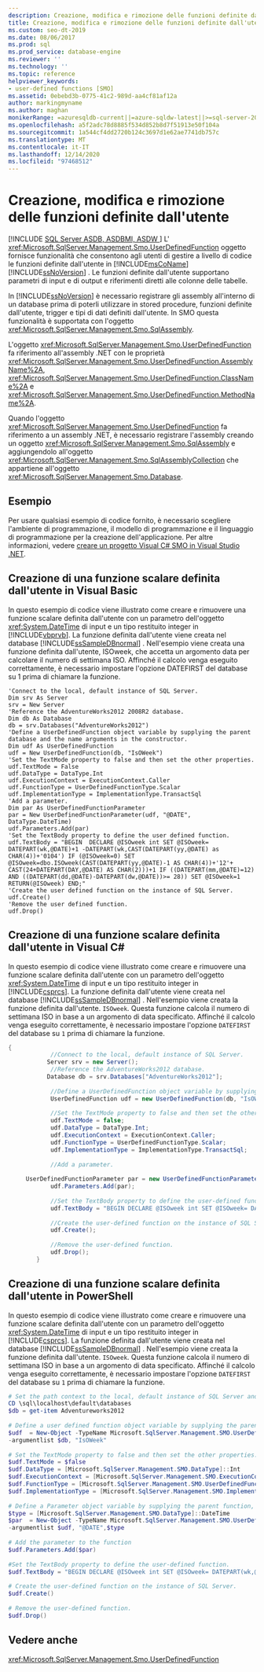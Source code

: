 ```yaml
---
description: Creazione, modifica e rimozione delle funzioni definite dall'utente
title: Creazione, modifica e rimozione delle funzioni definite dall'utente
ms.custom: seo-dt-2019
ms.date: 08/06/2017
ms.prod: sql
ms.prod_service: database-engine
ms.reviewer: ''
ms.technology: ''
ms.topic: reference
helpviewer_keywords:
- user-defined functions [SMO]
ms.assetid: 0ebebd3b-0775-41c2-989d-aa4cf81af12a
author: markingmyname
ms.author: maghan
monikerRange: =azuresqldb-current||=azure-sqldw-latest||>=sql-server-2016||>=sql-server-linux-2017||=azuresqldb-mi-current
ms.openlocfilehash: a5f2adc78d8885f534d852b8d7f51913e50f104a
ms.sourcegitcommit: 1a544cf4dd2720b124c3697d1e62ae7741db757c
ms.translationtype: MT
ms.contentlocale: it-IT
ms.lasthandoff: 12/14/2020
ms.locfileid: "97468512"
---
```

# <a name="creating-altering-and-removing-user-defined-functions"></a>Creazione, modifica e rimozione delle funzioni definite dall'utente
[!INCLUDE [SQL Server ASDB, ASDBMI, ASDW ](../../../includes/applies-to-version/sql-asdb-asdbmi-asa.md)]
  L' <xref:Microsoft.SqlServer.Management.Smo.UserDefinedFunction> oggetto fornisce funzionalità che consentono agli utenti di gestire a livello di codice le funzioni definite dall'utente in [!INCLUDE[msCoName](../../../includes/msconame-md.md)] [!INCLUDE[ssNoVersion](../../../includes/ssnoversion-md.md)] . Le funzioni definite dall'utente supportano parametri di input e di output e riferimenti diretti alle colonne delle tabelle.  
  
 In [!INCLUDE[ssNoVersion](../../../includes/ssnoversion-md.md)] è necessario registrare gli assembly all'interno di un database prima di poterli utilizzare in stored procedure, funzioni definite dall'utente, trigger e tipi di dati definiti dall'utente. In SMO questa funzionalità è supportata con l'oggetto <xref:Microsoft.SqlServer.Management.Smo.SqlAssembly>.  
  
 L'oggetto <xref:Microsoft.SqlServer.Management.Smo.UserDefinedFunction> fa riferimento all'assembly .NET con le proprietà <xref:Microsoft.SqlServer.Management.Smo.UserDefinedFunction.AssemblyName%2A>, <xref:Microsoft.SqlServer.Management.Smo.UserDefinedFunction.ClassName%2A> e <xref:Microsoft.SqlServer.Management.Smo.UserDefinedFunction.MethodName%2A>.  
  
 Quando l'oggetto <xref:Microsoft.SqlServer.Management.Smo.UserDefinedFunction> fa riferimento a un assembly .NET, è necessario registrare l'assembly creando un oggetto <xref:Microsoft.SqlServer.Management.Smo.SqlAssembly> e aggiungendolo all'oggetto <xref:Microsoft.SqlServer.Management.Smo.SqlAssemblyCollection> che appartiene all'oggetto <xref:Microsoft.SqlServer.Management.Smo.Database>.  
  
## <a name="example"></a>Esempio  
 Per usare qualsiasi esempio di codice fornito, è necessario scegliere l'ambiente di programmazione, il modello di programmazione e il linguaggio di programmazione per la creazione dell'applicazione. Per altre informazioni, vedere [creare un progetto Visual C&#35; SMO in Visual Studio .NET](../../../relational-databases/server-management-objects-smo/how-to-create-a-visual-csharp-smo-project-in-visual-studio-net.md).  
  
## <a name="creating-a-scalar-user-defined-function-in-visual-basic"></a>Creazione di una funzione scalare definita dall'utente in Visual Basic  
 In questo esempio di codice viene illustrato come creare e rimuovere una funzione scalare definita dall'utente con un parametro dell'oggetto <xref:System.DateTime> di input e un tipo restituito integer in [!INCLUDE[vbprvb](../../../includes/vbprvb-md.md)]. La funzione definita dall'utente viene creata nel database [!INCLUDE[ssSampleDBnormal](../../../includes/sssampledbnormal-md.md)] . Nell'esempio viene creata una funzione definita dall'utente, ISOweek, che accetta un argomento data per calcolare il numero di settimana ISO. Affinché il calcolo venga eseguito correttamente, è necessario impostare l'opzione DATEFIRST del database su 1 prima di chiamare la funzione.  
  
```VBNET
'Connect to the local, default instance of SQL Server.
Dim srv As Server
srv = New Server
'Reference the AdventureWorks2012 2008R2 database.
Dim db As Database
db = srv.Databases("AdventureWorks2012")
'Define a UserDefinedFunction object variable by supplying the parent database and the name arguments in the constructor.
Dim udf As UserDefinedFunction
udf = New UserDefinedFunction(db, "IsOWeek")
'Set the TextMode property to false and then set the other properties.
udf.TextMode = False
udf.DataType = DataType.Int
udf.ExecutionContext = ExecutionContext.Caller
udf.FunctionType = UserDefinedFunctionType.Scalar
udf.ImplementationType = ImplementationType.TransactSql
'Add a parameter.
Dim par As UserDefinedFunctionParameter
par = New UserDefinedFunctionParameter(udf, "@DATE", DataType.DateTime)
udf.Parameters.Add(par)
'Set the TextBody property to define the user defined function.
udf.TextBody = "BEGIN  DECLARE @ISOweek int SET @ISOweek= DATEPART(wk,@DATE)+1 -DATEPART(wk,CAST(DATEPART(yy,@DATE) as CHAR(4))+'0104') IF (@ISOweek=0) SET @ISOweek=dbo.ISOweek(CAST(DATEPART(yy,@DATE)-1 AS CHAR(4))+'12'+ CAST(24+DATEPART(DAY,@DATE) AS CHAR(2)))+1 IF ((DATEPART(mm,@DATE)=12) AND ((DATEPART(dd,@DATE)-DATEPART(dw,@DATE))>= 28)) SET @ISOweek=1 RETURN(@ISOweek) END;"
'Create the user defined function on the instance of SQL Server.
udf.Create()
'Remove the user defined function.
udf.Drop()
``` 
  
## <a name="creating-a-scalar-user-defined-function-in-visual-c"></a>Creazione di una funzione scalare definita dall'utente in Visual C#  
 In questo esempio di codice viene illustrato come creare e rimuovere una funzione scalare definita dall'utente con un parametro dell'oggetto <xref:System.DateTime> di input e un tipo restituito integer in [!INCLUDE[csprcs](../../../includes/csprcs-md.md)]. La funzione definita dall'utente viene creata nel database [!INCLUDE[ssSampleDBnormal](../../../includes/sssampledbnormal-md.md)] . Nell'esempio viene creata la funzione definita dall'utente. `ISOweek`. Questa funzione calcola il numero di settimana ISO in base a un argomento di data specificato. Affinché il calcolo venga eseguito correttamente, è necessario impostare l'opzione `DATEFIRST` del database su `1` prima di chiamare la funzione.  
  
```csharp  
{  
            //Connect to the local, default instance of SQL Server.   
           Server srv = new Server();  
            //Reference the AdventureWorks2012 database.   
           Database db = srv.Databases["AdventureWorks2012"];  
  
            //Define a UserDefinedFunction object variable by supplying the parent database and the name arguments in the constructor.   
            UserDefinedFunction udf = new UserDefinedFunction(db, "IsOWeek");  
  
            //Set the TextMode property to false and then set the other properties.   
            udf.TextMode = false;  
            udf.DataType = DataType.Int;  
            udf.ExecutionContext = ExecutionContext.Caller;  
            udf.FunctionType = UserDefinedFunctionType.Scalar;  
            udf.ImplementationType = ImplementationType.TransactSql;  
  
            //Add a parameter.   
  
     UserDefinedFunctionParameter par = new UserDefinedFunctionParameter(udf, "@DATE", DataType.DateTime);  
            udf.Parameters.Add(par);  
  
            //Set the TextBody property to define the user-defined function.   
            udf.TextBody = "BEGIN DECLARE @ISOweek int SET @ISOweek= DATEPART(wk,@DATE)+1 -DATEPART(wk,CAST(DATEPART(yy,@DATE) as CHAR(4))+'0104') IF (@ISOweek=0) SET @ISOweek=dbo.ISOweek(CAST(DATEPART(yy,@DATE)-1 AS CHAR(4))+'12'+ CAST(24+DATEPART(DAY,@DATE) AS CHAR(2)))+1 IF ((DATEPART(mm,@DATE)=12) AND ((DATEPART(dd,@DATE)-DATEPART(dw,@DATE))>= 28)) SET @ISOweek=1 RETURN(@ISOweek) END;";  
  
            //Create the user-defined function on the instance of SQL Server.   
            udf.Create();  
  
            //Remove the user-defined function.   
            udf.Drop();  
        }  
```  
  
## <a name="creating-a-scalar-user-defined-function-in-powershell"></a>Creazione di una funzione scalare definita dall'utente in PowerShell  
 In questo esempio di codice viene illustrato come creare e rimuovere una funzione scalare definita dall'utente con un parametro dell'oggetto <xref:System.DateTime> di input e un tipo restituito integer in [!INCLUDE[csprcs](../../../includes/csprcs-md.md)]. La funzione definita dall'utente viene creata nel database [!INCLUDE[ssSampleDBnormal](../../../includes/sssampledbnormal-md.md)] . Nell'esempio viene creata la funzione definita dall'utente. `ISOweek`. Questa funzione calcola il numero di settimana ISO in base a un argomento di data specificato. Affinché il calcolo venga eseguito correttamente, è necessario impostare l'opzione `DATEFIRST` del database su `1` prima di chiamare la funzione.  
  
```powershell   
# Set the path context to the local, default instance of SQL Server and get a reference to AdventureWorks2012  
CD \sql\localhost\default\databases  
$db = get-item Adventureworks2012  
  
# Define a user defined function object variable by supplying the parent database and name arguments in the constructor.   
$udf  = New-Object -TypeName Microsoft.SqlServer.Management.SMO.UserDefinedFunction `  
-argumentlist $db, "IsOWeek"  
  
# Set the TextMode property to false and then set the other properties.   
$udf.TextMode = $false  
$udf.DataType = [Microsoft.SqlServer.Management.SMO.DataType]::Int   
$udf.ExecutionContext = [Microsoft.SqlServer.Management.SMO.ExecutionContext]::Caller  
$udf.FunctionType = [Microsoft.SqlServer.Management.SMO.UserDefinedFunctionType]::Scalar  
$udf.ImplementationType = [Microsoft.SqlServer.Management.SMO.ImplementationType]::TransactSql  
  
# Define a Parameter object variable by supplying the parent function, name and type arguments in the constructor.  
$type = [Microsoft.SqlServer.Management.SMO.DataType]::DateTime  
$par  = New-Object -TypeName Microsoft.SqlServer.Management.SMO.UserDefinedFunctionParameter `  
-argumentlist $udf, "@DATE",$type  
  
# Add the parameter to the function  
$udf.Parameters.Add($par)  
  
#Set the TextBody property to define the user-defined function.   
$udf.TextBody = "BEGIN DECLARE @ISOweek int SET @ISOweek= DATEPART(wk,@DATE)+1 -DATEPART(wk,CAST(DATEPART(yy,@DATE) as CHAR(4))+'0104') IF (@ISOweek=0) SET @ISOweek=dbo.ISOweek(CAST(DATEPART(yy,@DATE)-1 AS CHAR(4))+'12'+ CAST(24+DATEPART(DAY,@DATE) AS CHAR(2)))+1 IF ((DATEPART(mm,@DATE)=12) AND ((DATEPART(dd,@DATE)-DATEPART(dw,@DATE))>= 28)) SET @ISOweek=1 RETURN(@ISOweek) END;"  
  
# Create the user-defined function on the instance of SQL Server.   
$udf.Create()  
  
# Remove the user-defined function.   
$udf.Drop()  
```  
  
## <a name="see-also"></a>Vedere anche  
 <xref:Microsoft.SqlServer.Management.Smo.UserDefinedFunction>  
  
  
